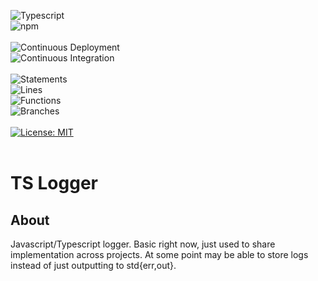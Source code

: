 ![Typescript](https://img.shields.io/badge/TypeScript-007ACC?style=for-the-badge&logo=typescript&logoColor=white)
<br />
![npm](https://badges.aleen42.com/src/npm.svg)
<br />
<br />
![Continuous Deployment](https://github.com/noahvarghese/ts-log/actions/workflows/cd.yaml/badge.svg)
<br />
![Continuous Integration](https://github.com/noahvarghese/ts-log/actions/workflows/ci.yaml/badge.svg)
<br />
<br />
![Statements](https://img.shields.io/badge/statements-86.95%25-yellow.svg?style=flat)
<br/>
![Lines](https://img.shields.io/badge/lines-84.21%25-yellow.svg?style=flat)
<br/>
![Functions](https://img.shields.io/badge/functions-83.33%25-yellow.svg?style=flat)
<br/>
![Branches](https://img.shields.io/badge/branches-27.27%25-red.svg?style=flat)
<br/>
<br/>
[![License: MIT](https://img.shields.io/badge/License-MIT-yellow.svg)](https://opensource.org/licenses/MIT)
<br />
<br />

# TS Logger

## About

Javascript/Typescript logger. Basic right now, just used to share implementation across projects. At some point may be able to store logs instead of just outputting to std{err,out}.
